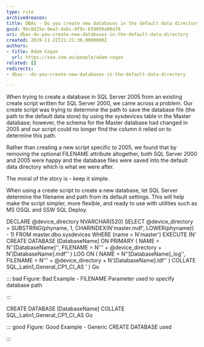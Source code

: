 ```yaml
---
type: rule
archivedreason: 
title: DBAs - Do you create new databases in the default data directory?
guid: 9bc0d25e-9ea7-4abc-9f9c-b59099a00a78
uri: dbas-do-you-create-new-databases-in-the-default-data-directory
created: 2019-11-22T21:21:30.0000000Z
authors:
- title: Adam Cogan
  url: https://ssw.com.au/people/adam-cogan
related: []
redirects:
- dbas---do-you-create-new-databases-in-the-default-data-directory

---
```


When trying to create a database in SQL Server 2005 from an existing create script written for SQL Server 2000, we came across a problem. Our create script was trying to determine the path to save the database file (the path to the default data store) by using the sysdevices table in the Master database; however, the schema for the Master database had changed in 2005 and our script could no longer find the column it relied on to determine this path.

Rather than creating a new script specific to 2005, we found that by removing the optional FILENAME attribute altogether, both SQL Server 2000 and 2005 were happy and the database files were saved into the default data directory which is what we were after.

The moral of the story is - keep it simple.

<!--endintro-->

When using a create script to create a new database, let SQL Server determine the filename and path from its default settings. This will help make the script simpler, more flexible, and ready to use with utilities such as MS OSQL and SSW SQL Deploy.

DECLARE @device\_directory NVARCHAR(520)
SELECT @device\_directory = SUBSTRING(phyname, 1,
 CHARINDEX(N'master.mdf', LOWER(phyname)) - 1)
FROM master.dbo.sysdevices
WHERE (name = N'master')
EXECUTE (N'
CREATE DATABASE [DatabaseName]
 ON PRIMARY 
 (
 NAME = N''[DatabaseName]'', 
 FILENAME = N''' + @device\_directory + N'[DatabaseName].mdf''
 )
 LOG ON 
 (
 NAME = N''[DatabaseName]\_log'', 
 FILENAME = N''' + @device\_directory + N'[DatabaseName].ldf''
 ) 
			COLLATE SQL\_Latin1\_General\_CP1\_CI\_AS
 ' 
 )
Go


::: bad
Figure: Bad Example - FILENAME Parameter used to specify database path

:::


CREATE DATABASE [DatabaseName]
COLLATE SQL\_Latin1\_General\_CP1\_CI\_AS
Go


::: good
Figure: Good Example - Generic CREATE DATABASE used

:::
